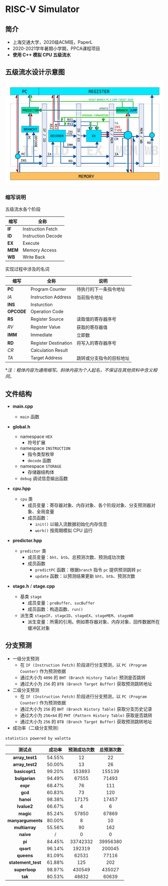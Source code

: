 # RISC-V Simulator

## 简介

- 上海交通大学，2020级ACM班，PaperL
- 2020-2021学年暑期小学期，PPCA课程项目
- **使用 C++ 模拟 CPU 五级流水**



## 五级流水设计示意图

![](Pipeline_General_Design.png)

### 缩写说明

五级流水各个阶段

| 缩写    | 全称               |
| ------- | ------------------ |
| **IF**  | Instruction Fetch  |
| **ID**  | Instruction Decode |
| **EX**  | Execute            |
| **MEM** | Memory Access      |
| **WB**  | Write Back         |

实现过程中涉及的名词

| 缩写       | 全称                 | 说明                     |
| ---------- | -------------------- | ------------------------ |
| **PC**     | Program Counter      | 待执行的下一条指令地址   |
| *IA*       | Instruction Address  | 当前指令地址             |
| **INS**    | Insturction          |                          |
| **OPCODE** | Operation Code       |                          |
| **RS**     | Register Source      | 读取值的寄存器序号       |
| *RV*       | Register Value       | 获取的寄存器值           |
| **IMM**    | Immediate            | 立即数                   |
| **RD**     | Register Destination | 将写入的寄存器序号       |
| *CR*       | Calculation Result   |                          |
| *TA*       | Target Address       | 跳转或分支指令的目标地址 |

**注：粗体内容为通用缩写。斜体内容为个人起名，不保证在其他资料中含义相同。*



## 文件结构

- **main.cpp**
  - `main` 函数
- **global.h**
  - namespace `HEX`
    - 符号扩展
  - namespace `INSTRUCTION`
    - 指令类型枚举
    - `decode` 函数
  - namespace `STORAGE`
    - 存储器结构体
  - `debug` 调试信息输出函数

- **cpu.hpp**
  - `cpu` 类
    - 成员变量：寄存器对象、内存对象、各个阶段对象、分支预测器对象、全局变量
    - 成员函数：
      - `init()` 以输入流数据初始化内存信息
      - `work()` 按周期模拟 CPU 运行
- **predictor.hpp**
  - `predictor` 类
    - 成员变量：`bht`、`btb`、总预测次数、预测成功次数
    - 成员函数
      - `predictPC` 函数：根据`branch` 指令 `pc` 提供预测跳转 `pc`
      - `update` 函数：以预测结果更新 `bht`、`btb`、预测次数
- **stage.h** / **stage.cpp**
  - 基类 `stage`
    - 成员变量：`preBuffer`、`sucBuffer`
    - 成员函数：构造函数、`run()`
  - 派生类 `stageIF`、`stageID`、`stageEX`、`stageMEM`、`stageWB`
    - 派生变量：所需的引用。例如寄存器对象、内存对象、回传数据所在缓冲区对象



## 分支预测

- 一级分支预测
  - 在 `IF (Instruction Fetch)` 阶段进行分支预测，以 `PC (Program Counter)` 作为预测依据
  - 通过大小为 `4096` 的 `BHT (Branch History Table)` 预测是否跳转
  - 通过大小为 `256` 的 `BTB (Branch Target Buffer)` 获取预测跳转地址
- 二级分支预测
  - 在 `IF (Instruction Fetch)` 阶段进行分支预测，以 `PC (Program Counter)` 作为预测依据
  - 通过大小为 `256` 的 `BHT (Branch History Table)` 获取分支历史记录
  - 通过大小为 `256×64` 的 `PHT (Pattern History Table)` 获取是否跳转
  - 通过大小为 `256` 的 `BTB (Branch Target Buffer)` 获取预测跳转地址
- 成功率（二级分支预测）

`statistics powered by walotta`

| 测试点 | 成功率 | 预测成功次数 | 总预测次数 |
| :----: | :----: | :------------: | :----------: |
|**array_test1**|54.55%|12|22|
|**array_test2**|50.00%|13|26|
|**basicopt1**|99.20%|153893|155139|
|**bulgarian**|94.49%|67555|71493|
|**expr**|68.47%|76|111|
|**gcd**|60.83%|73|120|
|**hanoi**|98.38%|17175|17457|
|**lvalue2**|66.67%|4|6|
|**magic**|85.24%|57850|67869|
|**manyarguments**|80.00%|8|10|
|**multiarray**|55.56%|90|162|
|**naive**|/|0|0|
|**pi**|84.45%|33742332|39956380|
|**qsort**|96.14%|192319|200045|
|**queens**|81.09%|62531|77116|
|**statement_test**|61.88%|125|202|
|**superloop**|98.97%|430549|435027|
|**tak**|80.53%|48832|60639|